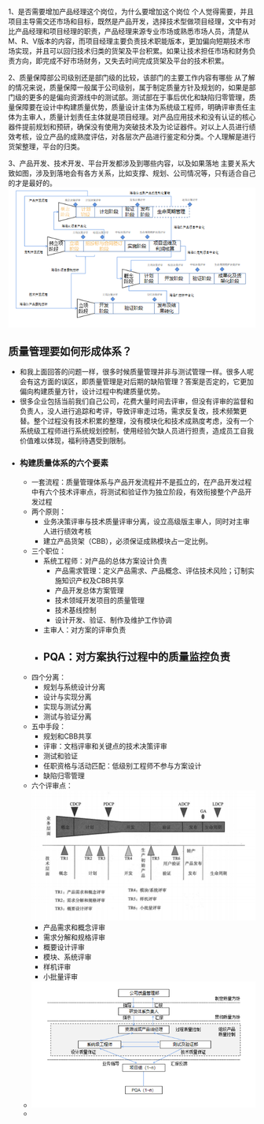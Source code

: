 
1、是否需要增加产品经理这个岗位，为什么要增加这个岗位
个人觉得需要，并且项目主导需交还市场和目标，既然是产品开发，选择技术型做项目经理，文中有对比产品经理和项目经理的职责，产品经理来源专业市场或熟悉市场人员，清楚从M、R、V版本的内容，而项目经理主要负责技术职能版本，更加偏向短期技术市场实现，并且可以回归技术归类的货架及平台积累。如果让技术担任市场和财务负责方向，即完成不好市场财务，又失去时间完成货架及平台的技术积累。

2、质量保障部公司级别还是部门级的比较，该部门的主要工作内容有哪些
从了解的情况来说，质量保障一般属于公司级别，属于制定质量方针及规划的，如果是部门级的更多的是偏向资源线中的测试部。测试部在于事后优化和缺陷归零管理，质量保障要在设计中构建质量优势，质量设计主体为系统级工程师，明确评审责任主体为主审人，质量计划责任主体就是项目经理。对产品应用技术和没有认证的核心器件提前规划和预研，确保没有使用为突破技术及为论证器件。对以上人员进行绩效考核，设立产品的成熟度评估，对各层次产品进行鉴定和分类。个人理解是进行货架整理，平台的归类。

3、产品开发、技术开发、平台开发都涉及到哪些内容，以及如果落地
主要关系大致如图，涉及到落地会有各方关系，比如支撑、规划、公司情况等，只有适合自己的才是最好的。
![](image/42.png)

## 质量管理要如何形成体系？
  - 和我上面回答的问题一样，很多时候质量管理并非与测试管理一样。很多人呢会有这方面的误区，即质量管理是对后期的缺陷管理？答案是否定的，它更加偏向构建质量方针，设计过程中构建质量优势。
  - 很多企业包括当前我们自己公司，花费大量时间去评审，但没有评审的监督和负责人，没人进行追踪和考评，导致评审走过场，需求反复改，技术频繁更替。整个过程没有技术积累的整理，没有模块化和技术成熟度考虑，没有一个系统级工程师进行系统规划控制，使用经验欠缺人员进行担责，造成员工自我价值难以体现，福利待遇受到限制。
  - ### 构建质量体系的六个要素
      - 一套流程：质量管理体系与产品开发流程并不是孤立的，在产品开发过程中有六个技术评审点，将测试和验证作为独立阶段，有效衔接整个产品开发过程
      - 两个原则：
        - 业务决策评审与技术质量评审分离，设立高级版主审人，同时对主审人进行绩效考核
        - 建立产品货架（CBB），必须保证成熟模块占一定比例。
      - 三个职位：
        - 系统工程师：对产品的总体方案设计负责
          - 产品需求管理：定义产品需求、产品概念、评估技术风险；订制实施知识产权及CBB共享
          - 产品开发总体方案管理
          - 技术领域开发项目的质量管理
          - 技术基线控制
          - 设计开发、验证、制作及维护工作协调
        - 主审人：对方案的评审负责
        - PQA：对方案执行过程中的质量监控负责
          - 
      - 四个分离：
        - 规划与系统设计分离
        - 设计与实现分离
        - 实现与测试分离
        - 测试与验证分离
      - 五中手段：
        - 规划和CBB共享
        - 评审：文档评审和关键点的技术决策评审
        - 测试和验证
        - 任职资格与活动匹配：低级别工程师不参与方案设计
        - 缺陷归零管理
      - 六个评审点：
      ![](image/43.png)
        - 产品需求和概念评审
        - 需求分解和规格评审
        - 概要设计评审
        - 模块、系统评审
        - 样机评审
        - 小批量评审
    - ![](image/44.png)
    - 